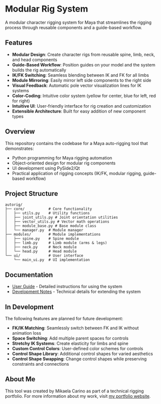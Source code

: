 # Modular Rig System

A modular character rigging system for Maya that streamlines the rigging process through reusable components and a guide-based workflow.

## Features

- **Modular Design**: Create character rigs from reusable spine, limb, neck, and head components
- **Guide-Based Workflow**: Position guides on your model and the system builds the rig automatically
- **IK/FK Switching**: Seamless blending between IK and FK for all limbs
- **Module Mirroring**: Easily mirror left side components to the right side
- **Visual Feedback**: Automatic pole vector visualization lines for IK systems
- **Color-Coding**: Intuitive color system (yellow for center, blue for left, red for right)
- **Intuitive UI**: User-friendly interface for rig creation and customization
- **Extensible Architecture**: Built for easy addition of new component types

## Overview

This repository contains the codebase for a Maya auto-rigging tool that demonstrates:

- Python programming for Maya rigging automation
- Object-oriented design for modular rig components
- UI development using PySide2/Qt
- Practical application of rigging concepts (IK/FK, modular rigging, guide-based workflow)

## Project Structure

```
autorig/
├── core/           # Core functionality
│   ├── utils.py    # Utility functions
│   ├── joint_utils.py # Joint orientation utilities
│   ├── vector_utils.py # Vector math operations
│   ├── module_base.py # Base module class
│   └── manager.py  # Module manager
├── modules/        # Module implementations
│   ├── spine.py    # Spine module
│   ├── limb.py     # Limb module (arms & legs)
│   ├── neck.py     # Neck module 
│   └── head.py     # Head module
└── ui/             # User interface
    └── main_ui.py  # UI implementation
```

## Documentation

- [User Guide](docs/USER_GUIDE.md) - Detailed instructions for using the system
- [Development Notes](docs/DEVELOPMENT_NOTES.md) - Technical details for extending the system

## In Development

The following features are planned for future development:

- **FK/IK Matching**: Seamlessly switch between FK and IK without animation loss
- **Space Switching**: Add multiple parent spaces for controls
- **Stretchy IK Systems**: Create elasticity for limbs and spine
- **Custom Control Colors**: User-defined color schemes for controls
- **Control Shape Library**: Additional control shapes for varied aesthetics
- **Control Shape Swapping**: Change control shapes while preserving constraints and connections

## About Me

This tool was created by Mikaela Carino as part of a technical rigging portfolio. For more information about my work, visit [my portfolio website](https://mikaelacarino.com).